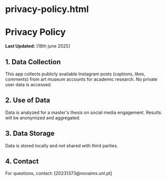 # privacy-policy.html
<!DOCTYPE html>
<html>
<head>
  <title>Privacy Policy - MuseumSocialResearch</title>
</head>
<body>
  <h1>Privacy Policy</h1>
  <p><strong>Last Updated:</strong> [18th june 2025]</p>
  
  <h2>1. Data Collection</h2>
  <p>This app collects publicly available Instagram posts (captions, likes, comments) from art museum accounts for academic research. No private user data is accessed.</p>
  
  <h2>2. Use of Data</h2>
  <p>Data is analyzed for a master's thesis on social media engagement. Results will be anonymized and aggregated.</p>
  
  <h2>3. Data Storage</h2>
  <p>Data is stored locally and not shared with third parties.</p>
  
  <h2>4. Contact</h2>
  <p>For questions, contact: [20231373@novaims.unl.pt]</p>
</body>
</html>
